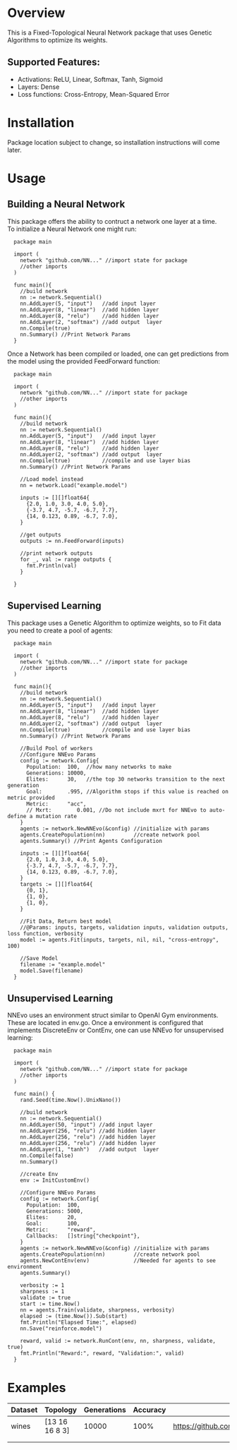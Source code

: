 # Overview  
This is a Fixed-Topological Neural Network package that uses Genetic Algorithms 
to optimize its weights.  

## Supported Features:  
* Activations: ReLU, Linear, Softmax, Tanh, Sigmoid  
* Layers: Dense  
* Loss functions: Cross-Entropy, Mean-Squared Error

# Installation 
Package location subject to change, so installation instructions will come later.  

# Usage  

## Building a Neural Network  
This package offers the ability to contruct a network one layer at a time.  
To initialize a Neural Network one might run:  
```golang
  package main

  import (
    network "github.com/NN..." //import state for package 
    //other imports
  )

  func main(){
    //build network
    nn := network.Sequential()
    nn.AddLayer(5, "input")   //add input layer
    nn.AddLayer(8, "linear")  //add hidden layer
    nn.AddLayer(8, "relu")    //add hidden layer
    nn.AddLayer(2, "softmax") //add output  layer
    nn.Compile(true)
    nn.Summary() //Print Network Params
  }
```  

Once a Network has been compiled or loaded, one can get predictions 
from the model using the provided FeedForward function:  
```golang  
  package main

  import (
    network "github.com/NN..." //import state for package 
    //other imports
  )

  func main(){
    //build network
    nn := network.Sequential()
    nn.AddLayer(5, "input")   //add input layer
    nn.AddLayer(8, "linear")  //add hidden layer
    nn.AddLayer(8, "relu")    //add hidden layer
    nn.AddLayer(2, "softmax") //add output  layer
    nn.Compile(true)          //compile and use layer bias
    nn.Summary() //Print Network Params

    //Load model instead
    nn = network.Load("example.model")

    inputs := [][]float64{
      {2.0, 1.0, 3.0, 4.0, 5.0},
      {-3.7, 4.7, -5.7, -6.7, 7.7},
      {14, 0.123, 0.89, -6.7, 7.0},
    }

    //get outputs
    outputs := nn.FeedForward(inputs)
    
    //print network outputs
    for _, val := range outputs {
      fmt.Println(val)
    }
    
  }
```  

## Supervised Learning  
This package uses a Genetic Algorithm to optimize weights, so to Fit data 
you need to create a pool of agents:  
```golang
  package main

  import (
    network "github.com/NN..." //import state for package 
    //other imports
  )

  func main(){
    //build network
    nn := network.Sequential()
    nn.AddLayer(5, "input")   //add input layer
    nn.AddLayer(8, "linear")  //add hidden layer
    nn.AddLayer(8, "relu")    //add hidden layer
    nn.AddLayer(2, "softmax") //add output  layer
    nn.Compile(true)          //compile and use layer bias
    nn.Summary() //Print Network Params

    //Build Pool of workers
    //Configure NNEvo Params
    config := network.Config{
      Population:  100,  //how many networks to make
      Generations: 10000,
      Elites:      30,   //the top 30 networks transition to the next generation
      Goal:        .995, //Algorithm stops if this value is reached on metric provided
      Metric:      "acc",
      // Mxrt:        0.001, //Do not include mxrt for NNEvo to auto-define a mutation rate
    }
    agents := network.NewNNEvo(&config) //initialize with params
    agents.CreatePopulation(nn)         //create network pool
    agents.Summary() //Print Agents Configuration

    inputs := [][]float64{
      {2.0, 1.0, 3.0, 4.0, 5.0},
      {-3.7, 4.7, -5.7, -6.7, 7.7},
      {14, 0.123, 0.89, -6.7, 7.0},
    }
    targets := [][]float64{
      {0, 1},
      {1, 0},
      {1, 0},
    }

    //Fit Data, Return best model
    //@Params: inputs, targets, validation inputs, validation outputs, loss function, verbosity
    model := agents.Fit(inputs, targets, nil, nil, "cross-entropy", 100)

    //Save Model
    filename := "example.model"
    model.Save(filename)
  }
```  

## Unsupervised Learning  
NNEvo uses an environment struct similar to OpenAI Gym environments. These are 
located in env.go. Once a environment is configured that implements DiscreteEnv 
or ContEnv, one can use NNEvo for unsupervised learning:  
```golang
  package main

  import (
    network "github.com/NN..." //import state for package 
    //other imports
  )

  func main() {
    rand.Seed(time.Now().UnixNano())

    //build network
    nn := network.Sequential()
    nn.AddLayer(50, "input") //add input layer
    nn.AddLayer(256, "relu") //add hidden layer
    nn.AddLayer(256, "relu") //add hidden layer
    nn.AddLayer(256, "relu") //add hidden layer
    nn.AddLayer(1, "tanh")   //add output  layer
    nn.Compile(false)
    nn.Summary()

    //create Env
    env := InitCustomEnv()

    //Configure NNEvo Params
    config := network.Config{
      Population:  100,
      Generations: 5000,
      Elites:      20,
      Goal:        100,
      Metric:      "reward",
      Callbacks:   []string{"checkpoint"},
    }
    agents := network.NewNNEvo(&config) //initialize with params
    agents.CreatePopulation(nn)         //create network pool
    agents.NewContEnv(env)              //Needed for agents to see environment
    agents.Summary()

    verbosity := 1
    sharpness := 1
    validate := true
    start := time.Now()
    nn = agents.Train(validate, sharpness, verbosity)
    elapsed := (time.Now()).Sub(start)
    fmt.Println("Elapsed Time:", elapsed)
    nn.Save("reinforce.model")

    reward, valid := network.RunCont(env, nn, sharpness, validate, true)
    fmt.Println("Reward:", reward, "Validation:", valid)
  }
```  

# Examples  
| Dataset | Topology       | Generations | Accuracy | Link                                                     |
|---------|----------------|-------------|----------|----------------------------------------------------------|
| wines   | [13 16 16 8 3] | 10000       | 100%     | https://github.com/BlakeERichey/GoLang/tree/master/wines |
|         |                |             |          |                                                          |
|         |                |             |          |                                                          |